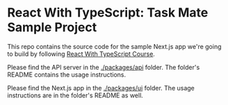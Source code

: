 # React With TypeScript: Task Mate Sample Project

This repo contains the source code for the sample Next.js app we're going to build by following [React With TypeScript Course](https://www.udemy.com/react-with-typescript/).

Please find the API server in the [./packages/api](./packages/api) folder. The folder's README contains the usage instructions.

Please find the Next.js app in the [./packages/ui](./packages/ui) folder. The usage instructions are in the folder's README as well.
